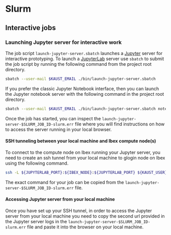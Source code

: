 # Slurm

## Interactive jobs

### Launching Jupyter server for interactive work

The job script `launch-jupyter-server.sbatch` launches a [Jupyter](https://jupyter.org/) server for 
interactive prototyping. To launch a [JupyterLab](https://jupyterlab.readthedocs.io/en/stable/) 
server use `sbatch` to submit the job script by running the following command from the project root 
directory.

```bash
sbatch --user-mail $KAUST_EMAIL ./bin/launch-jupyter-server.sbatch
```

If you prefer the classic Jupyter Notebook interface, then you can launch the Jupyter notebook 
server with the following command in the project root directory.

```bash
sbatch --user-mail $KAUST_EMAIL	./bin/launch-jupyter-server.sbatch notebook
```

Once the job has started, you can inspect the `launch-jupyter-server-$SLURM_JOB_ID-slurm.err` 
file where you will find instructions on how to access the server running in your local 
browser.

#### SSH tunneling between your local machine and Ibex compute node(s)

To connect to the compute node on Ibex running your Jupyter server, you need to create 
an ssh tunnel from your local machine to glogin node on Ibex using the following command.

```bash
ssh -L ${JUPYTERLAB_PORT}:${IBEX_NODE}:${JUPYTERLAB_PORT} ${KAUST_USER}@glogin.ibex.kaust.edu.sa
```

The exact command for your job can be copied from the 
`launch-jupyter-server-$SLURM_JOB_ID-slurm.err` file.

#### Accessing Jupyter server from your local machine

Once you have set up your SSH tunnel, in order to access the Jupyter server from your local 
machine you need to copy the second url provided in the Jupyter server logs in the 
`launch-jupyter-server-$SLURM_JOB_ID-slurm.err` file and paste it into the browser on your local machine.

